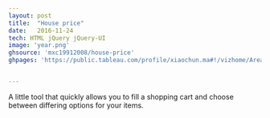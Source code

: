 ```yaml
---
layout: post
title:  "House price"
date:   2016-11-24
tech: HTML jQuery jQuery-UI
image: 'year.png'
ghsource: 'mxc19912008/house-price'
ghpages: 'https://public.tableau.com/profile/xiaochun.ma#!/vizhome/Area-Price/1'


---
```

A little tool that quickly allows you to fill a shopping cart and choose between differing options for your items.
